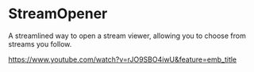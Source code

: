 # StreamOpener
A streamlined way to open a stream viewer, allowing you to choose from streams you follow.

https://www.youtube.com/watch?v=rJO9SBO4iwU&feature=emb_title
